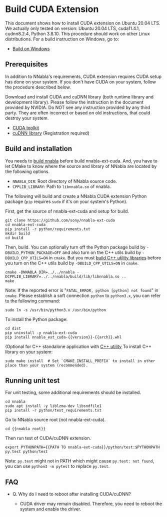 # Build CUDA Extension

This document shows how to install CUDA extension on Ubuntu 20.04 LTS. We actually only tested on version: Ubuntu 20.04 LTS, cuda11.4.1, cudnn8.2.4, Python 3.8.10. This procedure should work on other Linux distributions. For a build instruction on Windows, go to:

* [Build on Windows](build_windows.md)


## Prerequisites

In addition to NNabla's requirements, CUDA extension requires CUDA setup has done on your system. If you don't have CUDA on your system, follow the procedure described below.

Download and install CUDA and cuDNN library (both runtime library and development library). Please follow the instruction in the document provided by NVIDIA. Do NOT see any instruction provided by any third party. They are often incorrect or based on old instructions, that could destroy your system.

* [CUDA toolkit](https://developer.nvidia.com/cuda-downloads)
* [cuDNN library](https://developer.nvidia.com/rdp/cudnn-download) (Registration required)
 

## Build and installation

You needs to [build nnabla](https://github.com/sony/nnabla/blob/master/doc/build/build.md) before build nnabla-ext-cuda.
And, you have to let CMake to know where the source and library of NNabla are located by the following options.

- `NNABLA_DIR`: Root directory of NNabla source code.
- `CPPLIB_LIBRARY`: Path to `libnnabla.so` of nnabla.

The following will build and create a NNabla CUDA extension Python package (`pip` requires `sudo` if it's on your system's Python).

First, get the source of nnabla-ext-cuda and setup for build.

```shell
git clone https://github.com/sony/nnabla-ext-cuda
cd nnabla-ext-cuda
pip install -r python/requirements.txt
mkdir build
cd build
```

Then, build. You can optionally turn off the Python package build by `-DBUILD_PYTHON_PACKAGE=OFF`
and also turn on the C++ utils build by `-DBUILD_CPP_UTILS=ON` in `cmake`. But you must [build C++ utility libraries](https://github.com/sony/nnabla/blob/master/doc/build/build_cpp_utils.md) before you turn on the C++ utils build by `-DBUILD_CPP_UTILS=ON` in `cmake`.

```shell
cmake -DNNABLA_DIR=../../nnabla -DCPPLIB_LIBRARY=../../nnabla/build/lib/libnnabla.so ..
make
```

Note: If the reported error is "`FATAL_ERROR, python [python] not found`" in `cmake`. Please establish a soft connection `python` to `python3.x`, you can refer to the following command:

```shell
sudo ln -s /usr/bin/python3.x /usr/bin/python
```

To install the Python package:

```shell
cd dist
pip uninstall -y nnabla-ext-cuda
pip install nnabla_ext_cuda-{{version}}-{{arch}}.whl
```

(Optional for C++ standalone application with [C++ utility](https://github.com/sony/nnabla/tree/master/doc/build/build_cpp_utils.md) To install C++ library on your system:

```shell
sudo make install  # Set `CMAKE_INSTALL_PREFIX` to install in other place than your system (recommended).
```


## Running unit test

For unit testing, some additional requirements should be installed.

```shell
cd nnabla
sudo apt install -y liblzma-dev libsndfile1
pip install -r python/test_requirements.txt
```

Go to NNabla source root (not nnabla-ext-cuda).

```shell
cd {{nnabla root}}
```

Then run test of CUDA/cuDNN extension.

```shell
export PYTHONPATH={{PATH TO nnabla-ext-cuda}}/python/test:$PYTHONPATH
py.test python/test
```

Note: `py.test` might not in PATH which might cause `py.test: not found`, you can use `python3 -m pytest` to replace `py.test`.

## FAQ

* Q. Why do I need to reboot after installing CUDA/cuDNN?

  * CUDA driver may remain disabled. Therefore, you need to reboot the system and enable the driver.
